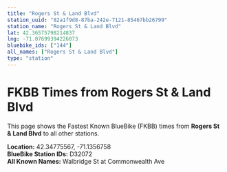 ```yaml
---
title: "Rogers St & Land Blvd"
station_uuid: "82a1f9d8-87ba-242e-7121-85467bb26799"
station_name: "Rogers St & Land Blvd"
lat: 42.36575798214837
lng: -71.07699394226073
bluebike_ids: ["144"]
all_names: ["Rogers St & Land Blvd"]
type: "station"
---
```


# FKBB Times from Rogers St & Land Blvd

This page shows the Fastest Known BlueBike (FKBB) times from **Rogers St & Land Blvd** to all other stations.

**Location:** 42.34775567, -71.1356758  
**BlueBike Station IDs:** D32072  
**All Known Names:** Walbridge St at Commonwealth Ave

